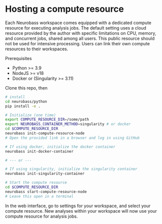 # Hosting a compute resource

Each Neurobass workspace comes equipped with a dedicated compute resource for executing analysis jobs. The default setting uses a cloud resource provided by the author with specific limitations on CPU, memory, and concurrent jobs, shared among all users. This public resource should not be used for intensive processing. Users can link their own compute resources to their workspaces.

Prerequisites

* Python >= 3.9
* NodeJS >= v18
* Docker or (Singularity >= 3.11)

Clone this repo, then

```bash
# install
cd neurobass/python
pip install -e .
```

```bash
# Initialize (one time)
export COMPUTE_RESOURCE_DIR=/some/path
export NEUROBASS_CONTAINER_METHOD=singularity # or docker
cd $COMPUTE_RESOURCE_DIR
neurobass init-compute-resource-node
# Open the provided link in a browser and log in using GitHub
```

```bash
# If using docker, initialize the docker container
neurobass init-docker-container

# --- or ---

# If using singularity, initialize the singularity container
neurobass init-singularity-container
```

```bash
# Start the compute resource
cd $COMPUTE_RESOURCE_DIR
neurobass start-compute-resource-node
# Leave this open in a terminal
```

In the web interface, go to settings for your workspace, and select your compute resource. New analyses within your workspace will now use your compute resource for analysis jobs.